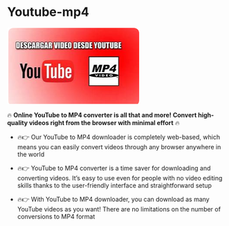 # Youtube-mp4

<img src="https://github.com/JoshuaMenje/Youtube-mp4/blob/main/y.png"/>

🔥 **Online YouTube to MP4 converter is all that and more! Convert high-quality videos right from the browser with minimal effort** 🔥

+  🔥👉 Our YouTube to MP4 downloader is completely web-based, which means you can easily convert videos through any browser anywhere in the world

+  🔥👉 YouTube to MP4 converter is a time saver for downloading and converting videos. It’s easy to use even for people with no video editing skills thanks to the user-friendly interface and straightforward setup

+  🔥👉 With YouTube to MP4 downloader, you can download as many YouTube videos as you want! There are no limitations on the number of conversions to MP4 format
